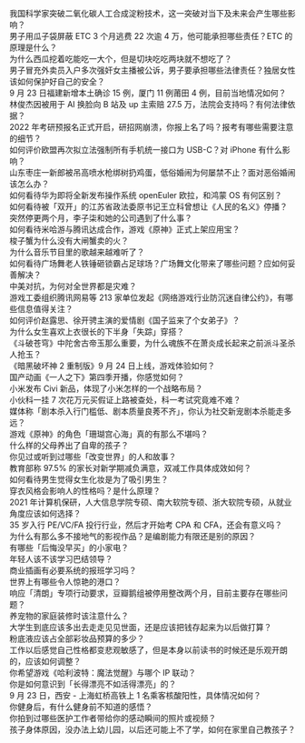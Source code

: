 我国科学家突破二氧化碳人工合成淀粉技术，这一突破对当下及未来会产生哪些影响？  
男子用瓜子袋屏蔽 ETC 3 个月逃费 22 次逾 4 万，他可能承担哪些责任？ETC 的原理是什么？  
为什么西瓜挖着吃能吃一大个，但是切块吃吃两块就不想吃了？  
男子冒充外卖员入户多次强奸女主播被公诉，男子要承担哪些法律责任？独居女性该如何保护好自己的安全？  
9 月 23 日福建新增本土确诊 15 例，厦门 11 例莆田 4 例，目前当地情况如何？  
林俊杰因被用于 AI 换脸向 B 站及 up 主索赔 27.5 万，法院会支持吗？有何法律依据？  
2022 年考研预报名正式开启，研招网崩溃，你报上名了吗？报考有哪些需要注意的细节？  
如何评价欧盟再次拟立法强制所有手机统一接口为 USB-C？对 iPhone 有什么影响？  
山东枣庄一新郎被吊高喷水枪绑树扔鸡蛋，低俗婚闹为何屡禁不止？面对恶俗婚闹该怎么办？  
如何看待华为即将全新发布操作系统 openEuler 欧拉，和鸿蒙 OS 有何区别？  
如何看待被「双开」的江苏省政法委原书记王立科曾想让《人民的名义》停播？  
突然停更两个月，李子柒和她的公司遇到了什么事？  
如何看待米哈游与腾讯达成合作，游戏《原神》正式上架应用宝？  
梭子蟹为什么没有大闸蟹卖的火？  
为什么音乐节目里的歌越来越难听了？  
如何看待广场舞老人铁锤砸锁霸占足球场？广场舞文化带来了哪些问题？应如何妥善解决？  
中美对抗，为何对全世界都是灾难？  
游戏工委组织腾讯网易等 213 家单位发起《网络游戏行业防沉迷自律公约》，有哪些信息值得关注？  
如何评价赵露思、徐开骋主演的爱情剧《国子监来了个女弟子》？  
为什么女生喜欢上衣很长的下半身「失踪」穿搭？  
《斗破苍穹》中陀舍古帝玉那么重要，为什么魂族不在萧炎成长起来之前派斗圣杀人抢玉？  
《暗黑破坏神 2 重制版》9 月 24 日上线，游戏体验如何？  
国产动画《一人之下》第四季开播，你感觉如何？  
小米发布 Civi 新品，体现了小米怎样的一个战略布局？  
小伙科一挂 7 次花万元买假证上路被查处，科一考试究竟难不难？  
媒体称「剧本杀入行门槛低、剧本质量良莠不齐」，你认为社交新宠剧本杀能走多远？  
游戏《原神》的角色「珊瑚宫心海」真的有那么不堪吗？  
什么样的父母养出了自卑的孩子？  
你见过或听到过哪些「改变世界」的人和故事？  
教育部称 97.5% 的家长对新学期减负满意，双减工作具体成效如何？  
如何看待男生觉得女生化妆是为了吸引男生？  
穿衣风格会影响人的性格吗？是什么原理？  
2021 年计算机保研，人大信息学院专硕、南大软院专硕、浙大软院专硕，从就业角度应该如何选择？  
35 岁入行 PE/VC/FA 投行行业，然后才开始考 CPA 和 CFA，还会有意义吗？  
为什么有那么多不接地气的影视作品？是编剧能力有限还是别的原因？  
有哪些「后悔没早买」的小家电？  
年轻人该不该学习巴结领导？  
商业插画有必要系统的报班学习吗？  
世界上有哪些令人惊艳的港口？  
响应「清朗」专项行动要求，豆瓣鹅组被停用整改两个月，目前主要存在哪些问题？  
养宠物的家庭装修时该注意什么？  
大学生到底应该多出去走走见见世面，还是应该把钱存起来为以后做打算？  
粉底液应该占全部彩妆品预算的多少？  
工作以后感觉自己性格都变悲观敏感了，但是本身以前读书的时候还是乐观开朗的，应该如何调整？  
你希望游戏《哈利波特：魔法觉醒》与哪个 IP 联动？  
你是如何意识到「长得漂亮不如活得漂亮」的？  
9 月 23 日，西安 - 上海虹桥高铁上 1 名乘客核酸阳性，具体情况如何？  
你健身后，有什么健身前不知道的感悟？  
你拍到过哪些医护工作者带给你的感动瞬间的照片或视频？  
孩子身体原因，没办法上幼儿园，以后还可能上不了学，如何在家里自己教孩子？  
